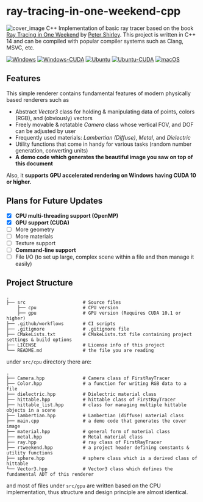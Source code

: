 ray-tracing-in-one-weekend-cpp
=============

![cover_image](mediamg-1.21-book1-final.jpg)
C++ Implementation of basic ray tracer based on the book [Ray Tracing in One Weekend](https://raytracing.github.io/books/RayTracingInOneWeekend.html, "Ray Tracing in One Weekend") by [Peter Shirley](https://github.com/petershirley/home, "Github profile of Peter Shirley"). This project is written in C++ 14 and can be compiled with popular compiler systems such as Clang, MSVC, etc.

[![Windows](https://github.com/DveloperY0115/ray-tracing-in-one-weekend-cpp/actions/workflows/windows.yml/badge.svg)](https://github.com/DveloperY0115/ray-tracing-in-one-weekend-cpp/actions/workflows/windows.yml)
[![Windows-CUDA](https://github.com/DveloperY0115/ray-tracing-in-one-weekend-cpp/actions/workflows/windows-cuda.yml/badge.svg)](https://github.com/DveloperY0115/ray-tracing-in-one-weekend-cpp/actions/workflows/windows-cuda.yml)
[![Ubuntu](https://github.com/DveloperY0115/ray-tracing-in-one-weekend-cpp/actions/workflows/ubuntu.yml/badge.svg)](https://github.com/DveloperY0115/ray-tracing-in-one-weekend-cpp/actions/workflows/ubuntu.yml)
[![Ubuntu-CUDA](https://github.com/DveloperY0115/ray-tracing-in-one-weekend-cpp/actions/workflows/ubuntu-cuda.yml/badge.svg)](https://github.com/DveloperY0115/ray-tracing-in-one-weekend-cpp/actions/workflows/ubuntu-cuda.yml)
[![macOS](https://github.com/DveloperY0115/ray-tracing-in-one-weekend-cpp/actions/workflows/macos.yml/badge.svg)](https://github.com/DveloperY0115/ray-tracing-in-one-weekend-cpp/actions/workflows/macos.yml)

Features
-------------

This simple renderer contains fundamental features of modern physically based renderers such as
- Abstract *Vector3* class for holding  & manipulating data of points, colors (RGB), and (obviously) vectors
- Freely movable & rotatable *Camera* class whose vertical FOV, and DOF can be adjusted by user
- Frequently used materials: *Lambertian (Diffuse)*, *Metal*, and *Dielectric*
- Utility functions that come in handy for various tasks (random number generation, converting units)
- **A demo code which generates the beautiful image you saw on top of this document**

Also, it **supports GPU accelerated rendering on Windows having CUDA 10 or higher.**

Plans for Future Updates
-------------
- [x] **CPU multi-threading support (OpenMP)**
- [x] **GPU support (CUDA)**
- [ ] More geometry
- [ ] More materials
- [ ] Texture support
- [ ] **Command-line support**
- [ ] File I/O (to set up large, complex scene within a file and then manage it easily)

Project Structure 
-------------
```
.
├── src                     # Source files
    ├── cpu                 # CPU version
    ├── gpu                 # GPU version (Requires CUDA 10.1 or higher)
├── .github/workflows       # CI scripts                 
├── .gitignore              # .gitignore file
├── CMakeLists.txt          # CMakeLists.txt file containing project settings & build options                   
├── LICENSE                 # License info of this project
└── README.md               # the file you are reading
```

under `src/cpu` directory there are:
```
.
├── Camera.hpp              # Camera class of FirstRayTracer
├── Color.hpp               # a function for writing RGB data to a file
├── dielectric.hpp          # Dielectric material class
├── hittable.hpp            # hittable class of FirstRayTracer
├── hittable_list.hpp       # class for managing multiple hittable objects in a scene
├── lambertian.hpp          # Lambertian (diffuse) material class
├── main.cpp                # a demo code that generates the cover image
├── material.hpp            # general form of material class
├── metal.hpp               # Metal material class
├── ray.hpp                 # ray class of FirstRayTracer
├── rtweekend.hpp           # a project header defining constants & utility functions
├── sphere.hpp              # sphere class which is a derived class of hittable
└── Vector3.hpp             # Vector3 class which defines the fundamental ADT of this renderer
```

and most of files under `src/gpu` are written based on the CPU implementation, thus structure and design principle are almost identical.

